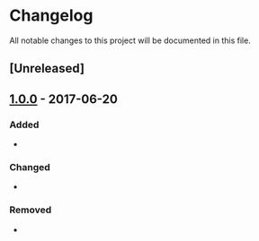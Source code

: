 # Changelog
All notable changes to this project will be documented in this file.

## [Unreleased]

## [1.0.0] - 2017-06-20
### Added
- 

### Changed
- 

### Removed
- 

[1.0.0]: #
